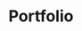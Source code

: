 ---
title: "Portfolio"
description: "Here is a collection of the projects I have worked on or with over the past few years."
draft: false

# custom style
custom_class: "" 
custom_attributes: "" 
custom_css: ""
---
